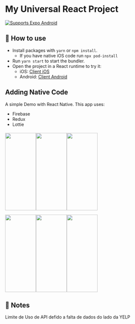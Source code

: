 # My Universal React Project

<p>
  <!-- Android -->
  <a href="https://play.google.com/store/apps/details?id=host.exp.exponent&referrer=blankexample">
    <img alt="Supports Expo Android" longdesc="Supports Expo Android" src="https://img.shields.io/badge/Android-4630EB.svg?style=flat-square&logo=ANDROID&labelColor=A4C639&logoColor=fff" />
  </a>
</p>

## 🚀 How to use

- Install packages with `yarn` or `npm install`.
  - If you have native iOS code run `npx pod-install`
- Run `yarn start` to start the bundler.
- Open the project in a React runtime to try it:
  - iOS: [Client iOS](https://itunes.apple.com/app/apple-store/id982107779)
  - Android: [Client Android](https://play.google.com/store/apps/details?id=host.exp.exponent&referrer=blankexample)
## Adding Native Code

A simple Demo with React Native.
This app uses:
 - Firebase
 - Redux
 - Lottie

####
<img src="https://user-images.githubusercontent.com/20045190/149795154-793ca61b-63fe-48d5-b623-009a54a24717.png" width="100" height="250" /><img src="https://user-images.githubusercontent.com/20045190/149795157-9df27453-3884-46d9-ae03-6a3fbda36a67.png" width="100" height="250" /><img src="https://user-images.githubusercontent.com/20045190/149795158-958bb326-4eca-4c28-bc69-92fa7d33802a.png"  width="100" height="250" />

<img src="https://user-images.githubusercontent.com/20045190/149795159-c73a0c7e-b971-416a-89c5-f00dfe1c3be6.png"  width="100" height="250" /><img src="https://user-images.githubusercontent.com/20045190/149795160-0071a8b5-2cdb-406b-8963-56e37eefd58e.png"  width="100" height="250" /><img src="https://user-images.githubusercontent.com/20045190/149795166-31f60381-b52c-401d-bd2a-533a9c96c315.png" width="100" height="250" />

## 📝 Notes
Limite de Uso de API defido a falta de dados do lado da YELP